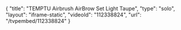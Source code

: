 {
    "title": "TEMPTU Airbrush AirBrow Set  Light Taupe",
    "type": "solo",
    "layout": "iframe-static",
    "videoId": "112338824",
    "url": "\/tvpembed\/112338824"
}
